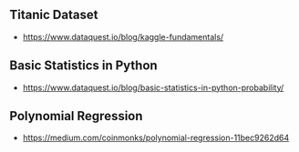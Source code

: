 
## Titanic Dataset
 - https://www.dataquest.io/blog/kaggle-fundamentals/
 
## Basic Statistics in Python
 - https://www.dataquest.io/blog/basic-statistics-in-python-probability/

## Polynomial Regression
 - https://medium.com/coinmonks/polynomial-regression-11bec9262d64
 
 
